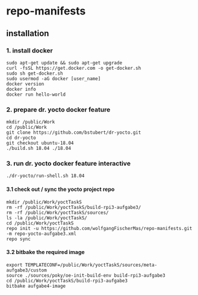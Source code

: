 # repo-manifests

## installation
### 1. install docker

	sudo apt-get update && sudo apt-get upgrade
	curl -fsSL https://get.docker.com -o get-docker.sh
	sudo sh get-docker.sh
	sudo usermod -aG docker [user_name]
	docker version
	docker info
	docker run hello-world				

### 2. prepare dr. yocto docker feature
	mkdir /public/Work
	cd /public/Work
	git clone https://github.com/bstubert/dr-yocto.git
	cd dr-yocto
	git checkout ubuntu-18.04
	./build.sh 18.04 ./18.04

### 3. run dr. yocto docker feature interactive
	./dr-yocto/run-shell.sh 18.04
	
#### 3.1 check out / sync the yocto project repo
	mkdir /public/Work/yoctTaskS
	rm -rf /public/Work/yoctTaskS/build-rpi3-aufgabe3/
	rm -rf /public/Work/yoctTaskS/sources/
	ls -la /public/Work/yoctTaskS/
	cd /public/Work/yoctTaskS
	repo init -u https://github.com/wolfgangFischerMas/repo-manifests.git -m repo-yocto-aufgabe3.xml 
	repo sync 

#### 3.2 bitbake the required image
	export TEMPLATECONF=/public/Work/yoctTaskS/sources/meta-aufgabe3/custom
	source ./sources/poky/oe-init-build-env build-rpi3-aufgabe3
	cd /public/Work/yoctTaskS/build-rpi3-aufgabe3
	bitbake aufgabe4-image
